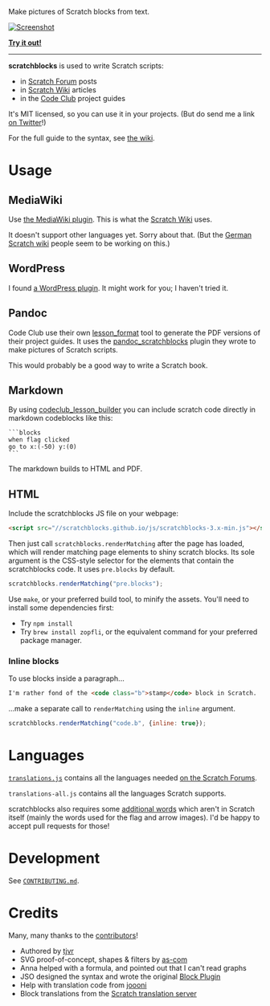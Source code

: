 Make pictures of Scratch blocks from text.

[![Screenshot](http://scratchblocks.github.io/screenshot.png)](https://scratchblocks.github.io/)

**[Try it out!](http://scratchblocks.github.io/)**

---

**scratchblocks** is used to write Scratch scripts:

- in [Scratch Forum](http://scratch.mit.edu/discuss/topic/14772/) posts
- in [Scratch Wiki](http://wiki.scratch.mit.edu/wiki/Block_Plugin) articles 
- in the [Code Club](https://www.codeclub.org.uk) project guides

It's MIT licensed, so you can use it in your projects. (But do send me a link
[on Twitter](http://twitter.com/blob8108)!)

For the full guide to the syntax, see [the wiki](http://wiki.scratch.mit.edu/wiki/Block_Plugin/Syntax).

# Usage

## MediaWiki

Use [the MediaWiki plugin](https://github.com/tjvr/wiki-scratchblocks). This is what the [Scratch Wiki](http://wiki.scratch.mit.edu/wiki/Block_Plugin) uses.

It doesn't support other languages yet. Sorry about that. (But the [German
Scratch wiki](http://scratch-dach.info/) people seem to be working on this.)

## WordPress

I found [a WordPress plugin](https://github.com/tkc49/scratchblocks-for-wp). It might work for you; I haven't tried it.

## Pandoc

Code Club use their own [lesson_format](https://github.com/CodeClub/lesson_format) tool to generate the PDF versions of their project guides. It uses the [pandoc_scratchblocks](https://github.com/CodeClub/pandoc_scratchblocks) plugin they wrote to make pictures of Scratch scripts.

This would probably be a good way to write a Scratch book.

## Markdown

By using [codeclub_lesson_builder](https://github.com/arve0/codeclub_lesson_builder) you can include scratch code directly in markdown codeblocks like this:

    ```blocks
    when flag clicked
    go to x:(-50) y:(0)
    ```

The markdown builds to HTML and PDF.

## HTML

Include the scratchblocks JS file on your webpage:

```html
<script src="//scratchblocks.github.io/js/scratchblocks-3.x-min.js"></script>
```

Then just call `scratchblocks.renderMatching` after the page has loaded, which
will render matching page elements to shiny scratch blocks. Its sole argument
is the CSS-style selector for the elements that contain the scratchblocks code.
It uses `pre.blocks` by default.

```js
scratchblocks.renderMatching("pre.blocks");
```

Use `make`, or your preferred build tool, to minify the assets. You'll need to
install some dependencies first:

- Try `npm install`
- Try `brew install zopfli`, or the equivalent command for your preferred package manager.

### Inline blocks

To use blocks inside a paragraph...

```html
I'm rather fond of the <code class="b">stamp</code> block in Scratch.
```

...make a separate call to `renderMatching` using the `inline` argument.

```js
scratchblocks.renderMatching("code.b", {inline: true});
```

# Languages

[`translations.js`](https://github.com/tjvr/scratchblocks/blob/master/src/translations.js) contains all the languages needed [on the Scratch Forums](http://scratch.mit.edu/discuss/#category_head_6).

`translations-all.js` contains all the languages Scratch supports.

scratchblocks also requires some [additional words](https://github.com/tjvr/scratchblocks/blob/master/src/extra_strings.py) which aren't in Scratch itself (mainly the words used for the flag and arrow images). I'd be happy to accept pull requests for those!


# Development

See [`CONTRIBUTING.md`](https://github.com/tjvr/scratchblocks/blob/master/.github/CONTRIBUTING.md).


# Credits

Many, many thanks to the [contributors](https://github.com/tjvr/scratchblocks/graphs/contributors)!

* Authored by [tjvr](https://github.com/tjvr)
* SVG proof-of-concept, shapes & filters by [as-com](https://github.com/as-com)
* Anna helped with a formula, and pointed out that I can't read graphs
* JSO designed the syntax and wrote the original [Block Plugin](http://wiki.scratch.mit.edu/wiki/Block_Plugin_\(1.4\))
* Help with translation code from [joooni](http://scratch.mit.edu/users/joooni/)
* Block translations from the [Scratch translation server](http://translate.scratch.mit.edu/)

